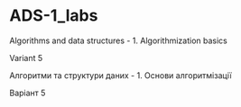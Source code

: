 # ADS-1_labs
Algorithms and data structures - 1. Algorithmization basics

Variant 5

Алгоритми та структури даних - 1. Основи алгоритмізації

Варіант 5
